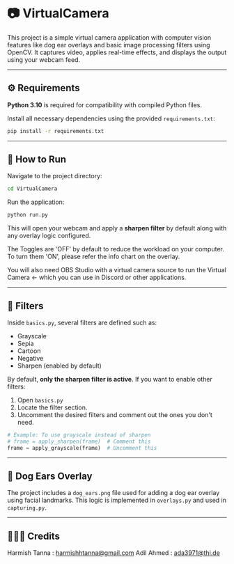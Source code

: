 # 📷 VirtualCamera

This project is a simple virtual camera application with computer vision features like dog ear overlays and basic image processing filters using OpenCV. It captures video, applies real-time effects, and displays the output using your webcam feed.

---

## ⚙️ Requirements

**Python 3.10** is required for compatibility with compiled Python files.

Install all necessary dependencies using the provided `requirements.txt`:

```bash
pip install -r requirements.txt
```

---

## 🚀 How to Run

Navigate to the project directory:

```bash
cd VirtualCamera
```

Run the application:

```bash
python run.py
```

This will open your webcam and apply a **sharpen filter** by default along with any overlay logic configured. 

The Toggles are 'OFF' by default to reduce the workload on your computer. To turn them 'ON', please refer the info chart on the overlay.

You will also need OBS Studio with a virtual camera source to run the Virtual Camera <- which you can use in Discord or other applications.

---

## 🎨 Filters

Inside `basics.py`, several filters are defined such as:

- Grayscale
- Sepia
- Cartoon
- Negative
- Sharpen (enabled by default)

By default, **only the sharpen filter is active**. If you want to enable other filters:

1. Open `basics.py`
2. Locate the filter section.
3. Uncomment the desired filters and comment out the ones you don't need.

```python
# Example: To use grayscale instead of sharpen
# frame = apply_sharpen(frame)  # Comment this
frame = apply_grayscale(frame)  # Uncomment this
```

---

## 🐶 Dog Ears Overlay

The project includes a `dog_ears.png` file used for adding a dog ear overlay using facial landmarks. This logic is implemented in `overlays.py` and used in `capturing.py`.

---

## 👨🏻‍💻 Credits

Harmish Tanna : harmishhtanna@gmail.com
Adil Ahmed : ada3971@thi.de
